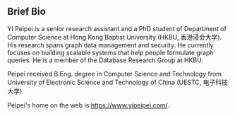 ## Brief Bio

YI Peipei is a senior research assistant and a PhD student of Department of Computer Science at Hong Kong Baptist University (HKBU, 香港浸会大学). His research spans graph data management and security. He currently focuses on building scalable systems that help people formulate graph queries. He is a member of the Database Research Group at HKBU.

Peipei received B.Eng. degree in Computer Science and Technology from University of Electronic Science and Technology of China (UESTC, 电子科技大学).

Peipei's home on the web is https://www.yipeipei.com/.

